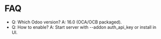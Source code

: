 # FAQ

- Q: Which Odoo version? A: 16.0 (OCA/OCB packaged).
- Q: How to enable? A: Start server with --addon auth_api_key or install in UI.
